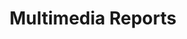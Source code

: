 ---
title: "Multimedia Reports"
published: true
description: 
channel: reports
layout: page-listing-video-archive
---